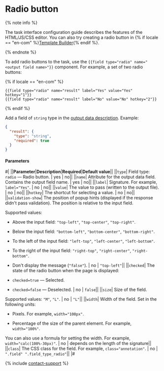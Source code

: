 # Radio button

{% note info %}

The task interface configuration guide describes the features of the HTML/JS/CSS editor. You can also try creating a radio button in {% if locale == "en-com" %}[Template Builder](../../../template-builder/reference/field.radio-group.md){% endif %}.

{% endnote %}

To add radio buttons to the task, use the `{{field type="radio" name="<output field name>"}}` component. For example, a set of two radio buttons:

{% if locale == "en-com" %}

```plaintext
{{field type="radio" name="result" label="Yes" value="Yes" hotkey="1"}}
{{field type="radio" name="result" label="No" value="No" hotkey="2"}}
```

{% endif %}

Add a field of `string` type in the [output data description](../incoming.md). Example:

```json
{
  "result": {
    "type": "string",
    "required": true
  }
}
```

#### Parameters

#|
||**Parameter**|**Description**|**Required**|**Default value**||
||`type`| Field type: `radio` — Radio button. | yes | no||
||`name`| Attribute for the output data field. Contains the output field name. | yes | no||
||`label`| Signature. For example, `label="Yes"`. | no | no||
||`value`| The value to pass (written to the output file). | no | no||
||`hotkey`| The shortcut for selecting a value. | no | no||
||`validation-show`| The position of popup hints (displayed if the response didn't pass validation). The position is relative to the input field.

Supported values:

- Above the input field: `"top-left"`, `"top-center"`, `"top-right"`.

- Below the input field: `"bottom-left"`, `"bottom-center"`, `"bottom-right"`.

- To the left of the input field: `"left-top"`, `"left-center"`, `"left-bottom"`.

- To the right of the input field: `"right-top"`, `"right-center"`, `"right-bottom"`.

- Don't display the message (`"false"`). | no | `"top-left"`||
||`checked`| The state of the radio button when the page is displayed:

- `checked=true` — Selected.

- `checked=false` — Deselected. | no | `false`||
||`size`| Size of the field.

Supported values: `"M"`, `"L"`. | no | `"L"`||
||`width`| Width of the field. Set in the following units:

- Pixels. For example, `width="100px"`.

- Percentage of the size of the parent element. For example, `width="100%"`.

You can also use a formula for setting the width. For example, `width="calc(100%-30px)"`. | no | depends on the length of the signature||
||`class`| The CSS class for the field. For example, `class="annotation"`. | no | `".field" ".field_type_radio"`||
|#

{% include [contact-support](../../_includes/contact-support-help.md) %}